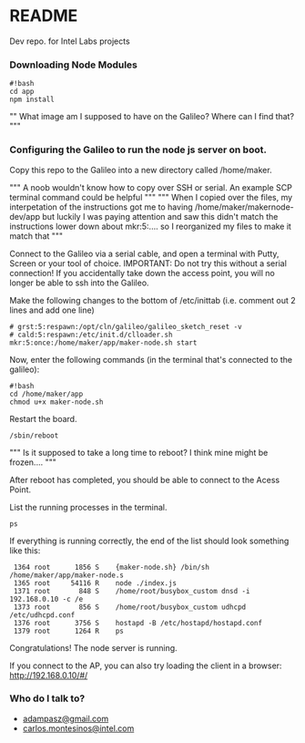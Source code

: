 # README #

Dev repo. for Intel Labs projects

### Downloading Node Modules ###
```
#!bash
cd app
npm install
```

"" What image am I supposed to have on the Galileo? Where can I find that? """

### Configuring the Galileo to run the node js server on boot. ###
Copy this repo to the Galileo into a new directory called /home/maker.

""" A noob wouldn't know how to copy over SSH or serial. An example SCP terminal command could be helpful """
""" When I copied over the files, my interpetation of the instructions got me to having /home/maker/makernode-dev/app but luckily I was paying attention and saw this didn't match the instructions lower down about mkr:5:.... so I reorganized my files to make it match that """

Connect to the Galileo via a serial cable, and open a terminal with Putty, Screen or your tool of choice.
IMPORTANT: Do not try this without a serial connection! If you accidentally take down the access point, 
you will no longer be able to ssh into the Galileo.

Make the following changes to the bottom of /etc/inittab
(i.e. comment out 2 lines and add one line)
```
# grst:5:respawn:/opt/cln/galileo/galileo_sketch_reset -v
# cald:5:respawn:/etc/init.d/clloader.sh
mkr:5:once:/home/maker/app/maker-node.sh start
```

Now, enter the following commands (in the terminal that's connected to the galileo):
```
#!bash
cd /home/maker/app 
chmod u+x maker-node.sh

```

Restart the board.
```
/sbin/reboot
```

""" Is it supposed to take a long time to reboot? I think mine might be frozen.... """

After reboot has completed, you should be able to connect to the Acess Point.   

List the running processes in the terminal.
```
ps
```
If everything is running correctly, the end of the list should look something like this:
```
 1364 root      1856 S    {maker-node.sh} /bin/sh /home/maker/app/maker-node.s 
 1365 root     54116 R    node ./index.js 
 1371 root       848 S    /home/root/busybox_custom dnsd -i 192.168.0.10 -c /e 
 1373 root       856 S    /home/root/busybox_custom udhcpd /etc/udhcpd.conf 
 1376 root      3756 S    hostapd -B /etc/hostapd/hostapd.conf 
 1379 root      1264 R    ps
 ```
Congratulations! The node server is running.

If you connect to the AP, you can also try loading the client in a browser:
http://192.168.0.10/#/

### Who do I talk to? ###

* adampasz@gmail.com
* carlos.montesinos@intel.com
